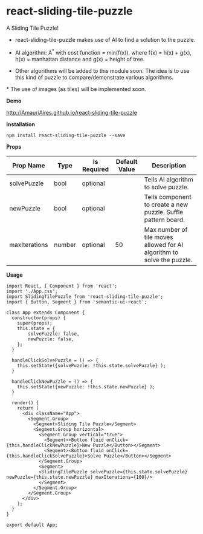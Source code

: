 # react-sliding-tile-puzzle

A Sliding Tile Puzzle!

-   react-sliding-tile-puzzle makes use of AI to find a solution to the puzzle.

-   AI algorithm: A<sup>\*</sup> with cost function = min(f(x)), where f(x) = h(x) + g(x), h(x) = manhattan distance and g(x) = height of tree.

-   Other algorithms will be added to this module soon. The idea is to use this kind of puzzle to compare/demonstrate various algorithms.

\* The use of images (as tiles) will be implemented soon.

**Demo**

http://AmauriAires.github.io/react-sliding-tile-puzzle

**Installation**

```
npm install react-sliding-tile-puzzle --save
```

**Props**

| Prop Name     | Type   | Is Required | Default Value | Description                                                            |
| ------------- | ------ | ----------- | ------------- | ---------------------------------------------------------------------- |
| solvePuzzle   | bool   | optional    |               | Tells AI algorithm to solve puzzle.                                    |
| newPuzzle     | bool   | optional    |               | Tells component to create a new puzzle. Suffle pattern board.          |
| maxIterations | number | optional    | 50            | Max number of tile moves allowed for AI algorithm to solve the puzzle. |

**Usage**

```javscript
import React, { Component } from 'react';
import './App.css';
import SlidingTilePuzzle from 'react-sliding-tile-puzzle';
import { Button, Segment } from 'semantic-ui-react';

class App extends Component {
  constructor(props) {
    super(props);
    this.state = {
        solvePuzzle: false,
        newPuzzle: false,
    };
  }

  handleClickSolvePuzzle = () => {
    this.setState({solvePuzzle: !this.state.solvePuzzle} );
  }

  handleClickNewPuzzle = () => {
    this.setState({newPuzzle: !this.state.newPuzzle} );
  }

  render() {
    return (
      <div className="App">
        <Segment.Group>
          <Segment>Sliding Tile Puzzle</Segment>
          <Segment.Group horizontal>
            <Segment.Group vertical="true">
              <Segment><Button fluid onClick={this.handleClickNewPuzzle}>New Puzzle</Button></Segment>
              <Segment><Button fluid onClick={this.handleClickSolvePuzzle}>Solve Puzzle</Button></Segment>
            </Segment.Group>
            <Segment>
            <SlidingTilePuzzle solvePuzzle={this.state.solvePuzzle} newPuzzle={this.state.newPuzzle} maxIterations={100}/>
            </Segment>
          </Segment.Group>
        </Segment.Group>
      </div>
    );
  }
}

export default App;
```
